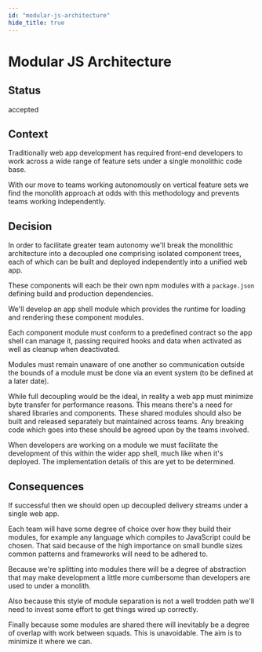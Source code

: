```yaml
---
id: "modular-js-architecture"
hide_title: true
---
```


# Modular JS Architecture

## Status

accepted

## Context

Traditionally web app development has required front-end developers to work across a wide range of
feature sets under a single monolithic code base.

With our move to teams working autonomously on vertical feature sets we find the monolith approach
at odds with this methodology and prevents teams working independently.

## Decision

In order to facilitate greater team autonomy we'll break the monolithic architecture into a
decoupled one comprising isolated component trees, each of which can be built and deployed
independently into a unified web app.

These components will each be their own npm modules with a `package.json` defining build and
production dependencies.

We'll develop an app shell module which provides the runtime for loading and rendering these
component modules.

Each component module must conform to a predefined contract so the app shell can manage it, passing
required hooks and data when activated as well as cleanup when deactivated.

Modules must remain unaware of one another so communication outside the bounds of a module must be
done via an event system (to be defined at a later date).

While full decoupling would be the ideal, in reality a web app must minimize byte transfer for
performance reasons. This means there's a need for shared libraries and components. These shared
modules should also be built and released separately but maintained across teams. Any breaking code
which goes into these should be agreed upon by the teams involved.

When developers are working on a module we must facilitate the development of this within the wider
app shell, much like when it's deployed. The implementation details of this are yet to be
determined.

## Consequences

If successful then we should open up decoupled delivery streams under a single web app.

Each team will have some degree of choice over how they build their modules, for example any
language which compiles to JavaScript could be chosen. That said because of the high importance on
small bundle sizes common patterns and frameworks will need to be adhered to.

Because we're splitting into modules there will be a degree of abstraction that may make development
a little more cumbersome than developers are used to under a monolith.

Also because this style of module separation is not a well trodden path we'll need to invest some
effort to get things wired up correctly.

Finally because some modules are shared there will inevitably be a degree of overlap with work
between squads. This is unavoidable. The aim is to minimize it where we can.
